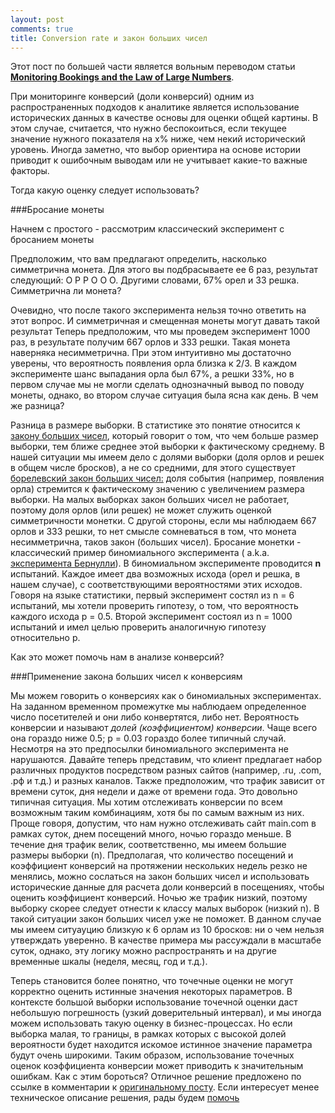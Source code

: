 ```yaml
---
layout: post
comments: true
title: Conversion rate и закон больших чисел
---
```


Этот пост по большей части является вольным переводом статьи **[Monitoring Bookings and the Law of Large Numbers]**. 


При мониторинге конверсий (доли конверсий) одним из распространенных подходов к аналитике является использование исторических данных в качестве основы для оценки общей картины. В этом случае, считается, что нужно беспокоиться, если текущее значение нужного показателя на x% ниже, чем некий исторический уровень.
Иногда заметно, что выбор ориентира на основе истории приводит к ошибочным выводам или не учитывает какие-то важные факторы. 


Тогда какую оценку следует использовать?


###Бросание монеты


Начнем с простого - рассмотрим классический эксперимент с бросанием монеты

Предположим, что вам предлагают определить, насколько симметрична монета. Для этого вы подбрасываете ее 6 раз, результат следующий: О Р Р О О О. Другими словами, 67% орел и 33 решка. Симметрична ли монета?

Очевидно, что после такого эксперимента нельзя точно ответить на этот вопрос. И симметричная и смещенная монеты могут давать такой результат
Теперь предположим, что мы проведем эксперимент 1000 раз, в результате получим 667 орлов и 333 решки. 
Такая монета наверняка несимметрична. При этом интуитивно мы достаточно уверены, что вероятность появления орла близка к 2/3.
В каждом эксперименте шанс выпадания орла был 67%, а решки 33%, но в первом случае мы не могли сделать однозначный вывод по поводу монеты, однако, во втором случае ситуация была ясна как день. В чем же разница?


Разница в размере выборки. В статистике это понятие относится к [закону больших чисел], который говорит о том, что чем больше размер выборки, тем ближе среднее этой выборки к фактическому среднему. В нашей ситуации мы имеем дело с долями выборки (доля орлов и решек в общем числе бросков), а не со средними, для этого существует [борелевский закон больших чисел:] доля события (например, появления орла) стремится к фактическому значению с увеличением размера выборки.
На малых выборках закон больших чисел не работает, поэтому доля орлов (или решек) не может служить оценкой симметричности монетки. С другой стороны, если мы наблюдаем 667 орлов и 333 решки, то нет смысле сомневаться в том, что монета несимметрична, таков закон (больших чисел). 
Бросание монетки - классический пример биномиального эксперимента ( a.k.a. [эксперимента Бернулли]). В биномиальном эксперименте проводится **n** испытаний. Каждое имеет два возможных исхода (орел и решка, в нашем случае), с соответствующими вероятностями этих исходов.
Говоря на языке статистики, первый эксперимент состял из n = 6 испытаний, мы хотели проверить гипотезу, о том, что вероятность каждого исхода p = 0.5. Второй эксперимент состоял из n = 1000 испытаний и имел целью проверить аналогичную гипотезу относительно p.


Как это может помочь нам в анализе конверсий?


###Применение закона больших чисел к конверсиям


Мы можем говорить о конверсиях как о биномиальных экспериментах. На заданном временном промежутке мы наблюдаем определенное число посетителей и они либо конвертятся, либо нет. Вероятность конверсии и называют *долей (коэффициентом) конверсии*. Чаще всего она гораздо ниже 0.5; p = 0.03 гораздо более типичный случай. Несмотря на это предпосылки биномиального эксперимента не нарушаются. 
Давайте теперь представим, что клиент предлагает набор различных продуктов посредством разных сайтов (например, .ru, .com, .рф и т.д.) и разных каналов. Также предположим, что трафик зависит от времени суток, дня недели и даже от времени года. Это довольно типичная ситуация. 
Мы хотим отслеживать конверсии по всем возможным таким комбинациям, хотя бы по самым важным из них. Проще говоря, допустим, что нам нужно отслеживать сайт main.com в рамках суток, днем посещений много, ночью гораздо меньше. 
В течение дня трафик велик, соответственно, мы имеем большие размеры выборки (n). Предполагая, что количество посещений и коэффициент конверсий на протяжении нескольких недель резко не менялись, можно сослаться на закон больших чисел и использовать исторические данные для расчета доли конверсий в посещениях, чтобы оценить коэффициент конверсий. 
Ночью же трафик низкий, поэтому выборку скорее следует отнести к классу малых выборок (низкий n). В такой ситуации закон больших чисел уже не поможет. В данном случае мы имеем ситуауцию близкую к 6 орлам из 10 бросков: ни о чем нельзя утверждать уверенно. 
В качестве примера мы рассуждали в масштабе суток, однако, эту логику можно распространять и на другие временные шкалы (неделя, месяц, год и т.д.).


Теперь становится более понятно, что точечные оценки не могут корректно оценить истинные значения некоторых параметров. В контексте большой выборки использование точечной оценки даст небольшую погрешность (узкий доверительный интервал), и мы иногда можем использовать такую оценку в бизнес-процессах. Но если выборка малая, то границы, в рамках которых с высокой долей вероятности будет находится искомое истинное значение параметра будут очень широкими. 
Таким образом, использование точечных оценок коэффициента конверсии может приводить к значительным ошибкам. Как с этим бороться? Отличное решение предложено по ссылке в комментарии к [оригинальному посту]. Если интересует менее техническое описание решения, рады будем [помочь]



[Monitoring Bookings and the Law of Large Numbers]: http://williewheeler.com/2015/05/16/monitoring-bookings-and-the-law-of-large-numbers/
[закону больших чисел]: https://en.wikipedia.org/wiki/Law_of_large_numbers
[борелевский закон больших чисел:]: https://en.wikipedia.org/wiki/Law_of_large_numbers#Borel.27s_law_of_large_numbers
[эксперимента Бернулли]: https://en.wikipedia.org/wiki/Bernoulli_trial
[оригинальному посту]: http://williewheeler.com/2015/05/16/monitoring-bookings-and-the-law-of-large-numbers/
[помочь]: http://realwebanalytics.github.io/about/
